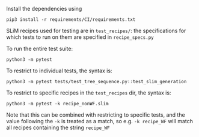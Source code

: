 Install the dependencies using

```
pip3 install -r requirements/CI/requirements.txt
```

SLiM recipes used for testing are in `test_recipes/`: the specifications for which
tests to run on them are specified in `recipe_specs.py`

To run the entire test suite: 

```
python3 -m pytest
```

To restrict to individual tests, the syntax is:

```
python3 -m pytest tests/test_tree_sequence.py::test_slim_generation
```


To restrict to specific recipes in the `test_recipes` dir, the syntax is:

```
python3 -m pytest -k recipe_nonWF.slim
```

Note that this can be combined with restricting to specific tests, and the value
following the `-k` is treated as a match, so e.g. `-k recipe_WF` will match all recipes
containing the string `recipe_WF`